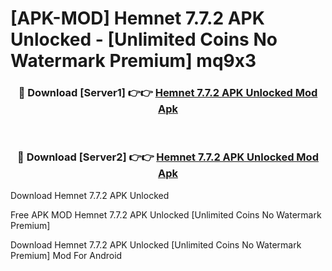 # [APK-MOD] Hemnet 7.7.2 APK Unlocked - [Unlimited Coins No Watermark Premium] mq9x3



<div align="center">
<h3>🔴 Download [Server1] 👉👉 <a href="https://momento.my/?title=Hemnet_7.7.2_APK_Unlocked">Hemnet 7.7.2 APK Unlocked Mod Apk</a></h3><br>

<h3>🔴 Download [Server2] 👉👉 <a href="https://momento.my/?title=Hemnet_7.7.2_APK_Unlocked">Hemnet 7.7.2 APK Unlocked Mod Apk</a></h3>
</div>



Download Hemnet 7.7.2 APK Unlocked 

Free APK MOD Hemnet 7.7.2 APK Unlocked [Unlimited Coins No Watermark Premium]

Download Hemnet 7.7.2 APK Unlocked [Unlimited Coins No Watermark Premium] Mod For Android
